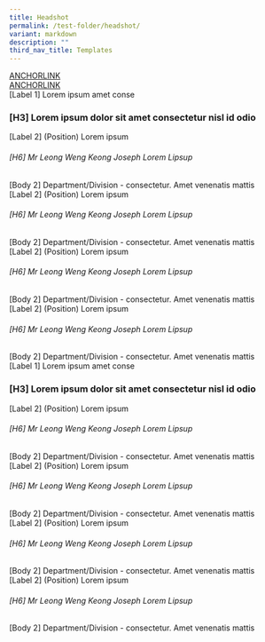 ```yaml
---
title: Headshot
permalink: /test-folder/headshot/
variant: markdown
description: ""
third_nav_title: Templates
---
```

<style>
    .content .iso-template {
        width: 100%;
        display: flex;
        flex-direction: column;
    }

    .content .iso-template h3 {
        color: #0061AF !important;
        font-family: Lato;
        font-size: 32px;
        font-style: normal;
        font-weight: 700;
        line-height: 45px !important;
        margin-bottom: 0px;
        margin-top: 0px;
    }

    .content .iso-template h4 {
        color: #0061AF !important;
        font-family: Lato;
        font-size: 26px;
        font-style: normal;
        font-weight: 700;
        line-height: 32px !important;
        margin-bottom: 0px;
        margin-top: 0px;
    }

    .content .iso-template h5 {
        color: #0061AF !important;
        font-family: Lato;
        font-size: 22px;
        font-style: normal;
        font-weight: 700;
        line-height: 30px !important;
        margin-bottom: 0px;
        margin-top: 0px;
    }

    .content .iso-template h6 {
        color: #0061AF !important;
        font-family: Lato;
        font-size: 20px;
        font-style: normal;
        font-weight: 700;
        margin-bottom: 0px;
        line-height: 20px !important;
        margin-top: 0px;
    }
    
    .content .iso-template .text-label-1 {
        color: #4D4D4F !important;
        font-family: Lato;
        font-size: 16px;
        font-style: normal;
        font-weight: 400;
        line-height: 22px !important; 
        text-transform: uppercase;
        margin-bottom: 16px;
    }

    .content .iso-template .text-label-2 {
        color: #4D4D4F !important;
        font-family: Lato;
        font-size: 15px;
        font-style: normal;
        font-weight: 400;
        line-height: 22px !important; 
        text-transform: uppercase;
    }

    .content .iso-template .text-body-1 {
        color: #4D4D4F !important;
        font-family: Lato;
        font-size: 20px;
        font-style: normal;
        font-weight: 400;
        line-height: 32px !important; 
    }

    .content .iso-template .text-body-2 {
        color: #4D4D4F !important;
        font-family: Lato;
        font-size: 16px;
        font-style: normal;
        font-weight: 400;
        line-height: 24px !important; 
    }

    .content .iso-template .text-note {
        color: #4D4D4F !important;
        font-family: Lato;
        font-size: 12px;
        font-style: normal;
        font-weight: 400;
        line-height: 20px !important; 
    }

    .content .iso-template a {
        color: #B41E8E !important;
        font-family: Lato;
        font-style: normal;
        font-weight: 700;
    }

    .content .iso-template .spacer-24 {
        width: 100%;
        height: 24px;
    }

    .content .iso-template .spacer-16 {
        width: 100%;
        height: 16px;
    }

    .content .iso-template .button {
        width: auto;
        height: auto;
        padding: 16px 20px;
        border: 1px solid;
        box-sizing: border-box;
        border-radius: 8px;
        font-family: Lato;
        font-size: 16px;
        font-style: normal;
        font-weight: 700;
        line-height: 24px !important; 
        text-transform: uppercase;
        cursor: pointer;
        text-decoration: none;
        display: inline-block;
        margin: 0px;
    }

    .content .iso-template .button.primary {
        background-color: #B41E8E;
        border-color: #B41E8E;
        color: #fff !important;
    }

    .content .iso-template .button.secondary {
        background-color: transparent;
        border-color: #B41E8E;
        color: #B41E8E !important;
    }

    .content .iso-template .button.bright {
        background-color: #fff;
        border-color: #fff;
        color: #B41E8E !important;
    }

    .content .iso-template .button.text {
        background-color: transparent;
        border: none;
        padding: 0px;
        color: #B41E8E !important;
    }

    .content .iso-template .button.image {
        background-color: transparent;
        border: none;
        padding: 0px;
        height: 48px;
    }

    .content .iso-template .button.image > img {
        height: 100%;
        border-radius: 8px;
    }

    .content .iso-template .button.has-svg {
        padding-right: 40px;
    }

    .content .iso-template .button > svg {
        display: inline;
        margin-left: 2px;
        position: absolute;
    }

    .content .iso-template .section .text-color-grey {
        color: #4D4D4F !important;
    }

    .content .iso-template .section .text-color-white {
        color: #fff !important;
    }

    .content .iso-template .section .text-align-right {
        text-align: right !important;
    }

    .content .iso-template .section .text-align-center {
        text-align: center !important;
    }

    .content .iso-template .section .text-align-left {
        text-align: left !important;
    }

    .content .iso-template .section {
        width: 100%;
        position: relative;
        margin-bottom: 40px
    }

    .content .iso-template .line-divider {
        width: 100%;
        height: 1px;
        background-color: #D8D9DA;
    }

    .content .iso-template .rounded {
        border-radius: 10px;
    }

    .content .iso-template ul,
    .content .iso-template ol {
        margin-top: 0px
    }

    .content .iso-template ul > li,
    .content .iso-template ol > li {
        margin-top: 0px;
        margin-bottom: 0px;
        line-height: inherit;
    }

    .content .iso-template .box-two-columns {
        width: 100%;
        display: flex;
        flex-direction: row;
        padding: 24px 0px;
        border-bottom: 1px solid #D8D9DA;
        box-sizing: border-box;
    }

    .content .iso-template .box-two-columns:first-of-type {
        border-top: 1px solid #D8D9DA
    }

    .content .iso-template .box-two-columns > * {
        width: 50%;
       
        box-sizing: border-box;
    }

    .content .iso-template .box-two-columns > *:nth-of-type(odd) {
        padding-right: 10px;
    }

    .content .iso-template .box-two-columns > *:nth-of-type(even) {
        padding-left: 10px;
    }

    .content .iso-template .bp-youtube {
        position: relative;
        overflow: hidden;
        padding-top: 56.25%;
        margin-bottom: 24px;
    }

    .content .iso-template .bp-youtube iframe {
        position: absolute;
        top: 0;
        left: 0;
        width: 100%;
        height: 100%;
        border: 0;
    }

    .content .iso-template .infographic {
        width: 100%;
        height: auto;
    }

    .content .iso-template .feature-center {
        width: 100%;
        height: auto;
        display: flex;
        flex-direction: column;
        align-items: center;
        text-align: center;
    }

    .content .iso-template .feature-center > img {
        width: 100%;
        max-width: 500px;
        height: auto;
        border-radius: 10px
    }

    .content .iso-template .feature-center .button {
        margin: 0px 8px
    }

    .content .iso-template .image-box {
        width: 100%;
        height: auto;
        position: relative;
        background-position: center;
        background-size: cover;
        padding: 32px;
        box-sizing: border-box;
        display: inline-block;
    }

    .content .iso-template .image-box > .text-content {
        width: 100%;
        max-width: 420px;
    }

    .content .iso-template .image-box > .text-content.align-left {
        float: left;
    }

    .content .iso-template .image-box > .text-content.align-right {
        float: right;
    }

    .content .iso-template .image-box > .text-content.align-full {
        float: left;
        max-width: 99999px;
    }

    .content .iso-template .logo-boxes-container {
        width: 100%;
        display: flex;
        align-items: center;
        justify-content: center;
        flex-wrap: wrap;
        margin: 12px 0px;
    }

    .content .iso-template .logo-boxes {
        width: 193px;
        height: 108px;
        display: flex;
        align-items: center;
        justify-content: center;
        margin: 12px;
        box-sizing: border-box;
        padding: 0px 19px;
        border-radius: 10px;
        border: 1px solid #D8D9DA;
        flex: 0 0 33.33333%;
    }

    .content .iso-template .logo-boxes > img {
        width: 100%;
        height: auto;
    }

    @media only screen and (max-width: 768px) {
        .content .iso-template .section {
            margin-bottom: 32px
        }

        .content .iso-template h3 {
            font-size: 28px;
        }

        .content .iso-template h4 {
            font-size: 24px;
        }

        .content .iso-template h5 {
            font-size: 22px;
        }

        .content .iso-template h6 {
            font-size: 22px;
        }

        .content .iso-template .text-label-1 {
            margin-bottom: 8px
        }

        .content .iso-template .bp-youtube {
            margin-bottom: 16px;
        }

        .content .iso-template .spacer-24 {
            height: 16px;
        }

        .content .iso-template .spacer-16 {
            height: 8px;
        }

        .content .iso-template .feature-center > img {
            width: 100%;
            height: auto;
            max-width: 320px;
        }

        .content .iso-template .image-box > .text-content {
            max-width: 768px !important;
        }

        .content .iso-template .logo-boxes {
            width: 152px;
            height: 94px;
            margin: 8px 0px;
            padding: 0px 9px;
            flex-wrap: 0 0 50%;
        }
    }
</style>
<style>
    .content .iso-template .anchorlinks-header {
        width: 100%;
        display: flex;
        flex-direction: row;
        text-align: left;
    }

    .content .iso-template .anchorlinks-header a {
        padding-bottom: 8px;
        border-bottom: none;
        margin-bottom: 0px;
        margin-right: 24px;
        box-sizing: border-box;
        display: inline-block;
        text-decoration: none;
    }

    .content .iso-template .anchorlinks-header a.active {
        border-bottom: 2px solid #B41E8E;
    }

    @media only screen and (max-width: 768px) {
        .content .iso-template .anchorlinks-header {
            flex-direction: column;
        }

        .content .iso-template .anchorlinks-header .anchor-holder {
            margin-bottom: 16px;
        }

        .content .iso-template .anchorlinks-header .anchor-holder:last-of-type {
            margin-bottom: 0px;
        }

        .content .iso-template .anchorlinks-header a {
            margin-bottom: 16px;
            margin-right: 0px;
        }
    }
</style>
<style>
    .content .iso-template .headshot-item {
        width: calc(50% - 12px);
        min-height: 120px;
        float: left;
        margin-bottom: 24px;
    }

    .content .iso-template .headshot-item:nth-of-type(odd) {
        margin-right: 12px;
    }

    .content .iso-template .headshot-item:nth-of-type(even) {
        margin-left: 12px;
    }

    .content .iso-template .headshot-item:nth-last-of-type(-n+2) {
        margin-bottom: 0px;
    }

    .content .iso-template .headshot-item > img {
        width: 120px;
        height: 120px;
        border-radius: 10px;
        float: left
    }

    .content .iso-template .headshot-item .headshot-details {
        width: calc(100% - 136px);
        min-height: 120px;
        float: left;
        display: flex;
        flex-direction: column;
        position: relative;
        box-sizing: border-box;
        padding-left: 16px;
    }

    .content .iso-template .headshot-item .headshot-details > * {
        width: 100%;
        height: auto;
        display: block;
    }

    .content .iso-template .headshot-item .headshot-details > h6 {
        margin-top: 4px;
        margin-bottom: 12px;
    }

    @media only screen and (max-width: 1279px) {
        .content .iso-template .headshot-item {
            width: 100%;
        }

        .content .iso-template .headshot-item:nth-of-type(odd) {
            margin-right: 0px;
        }

        .content .iso-template .headshot-item:nth-of-type(even) {
            margin-left: 0px;
        }
    }

    @media only screen and (max-width: 1023px) {
        .content .iso-template .headshot-item {
            width: calc(50% - 12px);
        }

        .content .iso-template .headshot-item:nth-of-type(odd) {
            margin-right: 12px;
        }

        .content .iso-template .headshot-item:nth-of-type(even) {
            margin-left: 12px;
        }
    }

    @media only screen and (max-width: 768px) {
        .content .iso-template .headshot-item {
            width: 100%;
            margin-bottom: 32px;
        }

        .content .iso-template .headshot-item:nth-of-type(odd),
        .content .iso-template .headshot-item:nth-of-type(even) {
            margin-right: 0px;
            margin-left: 0px;
        }

        .content .iso-template .headshot-item:nth-last-of-type(-n+2) {
            margin-bottom: 32px;
        }

        .content .iso-template .headshot-item:last-of-type {
            margin-bottom: 0px;
        }

        .content .iso-template .headshot-item .headshot-details {
            padding-left: 0px;
            min-height: 0px;
        }

        .content .iso-template .headshot-item > img {
            width: 100%;
            height: auto;
            margin-bottom: 24px;
        }

        .content .iso-template .headshot-item .headshot-details {
            width: 100%;
            height: auto;
        }
    }
</style>
<div class="iso-template">
    <div class="section">
        <div class="anchorlinks-header">
            <div class="anchor-holder text-label-2">
                <a class="active" href="#anchorlink-1">ANCHORLINK</a>
            </div>
            <div class="anchor-holder text-label-2">
                <a href="#anchorlink-2">ANCHORLINK</a>
            </div>
        </div>
    </div>
    <div class="section">
        <div class="text-label-1">[Label 1] Lorem ipsum amet conse</div>
        <h3 id="anchorlink-1">[H3] Lorem ipsum dolor sit amet consectetur nisl id odio</h3>
    </div>
    <div class="section">
        <div class="headshot-item">
            <img alt="" src="https://i.ibb.co/Nt1nxfX/Frame-29.png">
            <div class="headshot-details">
                <div class="text-label-2">
                    [Label 2] (Position) Lorem ipsum 
                </div>
                <h6>
                    [H6] Mr Leong Weng Keong Joseph Lorem Lipsup
                </h6>
                <div class="text-body-2">
                    [Body 2] Department/Division - consectetur. Amet venenatis mattis
                </div>
            </div>
        </div>
        <div class="headshot-item">
            <img alt="" src="https://i.ibb.co/Nt1nxfX/Frame-29.png">
            <div class="headshot-details">
                <div class="text-label-2">
                    [Label 2] (Position) Lorem ipsum 
                </div>
                <h6>
                    [H6] Mr Leong Weng Keong Joseph Lorem Lipsup
                </h6>
                <div class="text-body-2">
                    [Body 2] Department/Division - consectetur. Amet venenatis mattis
                </div>
            </div>
        </div>
        <div class="headshot-item">
            <img alt="" src="https://i.ibb.co/Nt1nxfX/Frame-29.png">
            <div class="headshot-details">
                <div class="text-label-2">
                    [Label 2] (Position) Lorem ipsum 
                </div>
                <h6>
                    [H6] Mr Leong Weng Keong Joseph Lorem Lipsup
                </h6>
                <div class="text-body-2">
                    [Body 2] Department/Division - consectetur. Amet venenatis mattis
                </div>
            </div>
        </div>
        <div class="headshot-item">
            <img alt="" src="https://i.ibb.co/Nt1nxfX/Frame-29.png">
            <div class="headshot-details">
                <div class="text-label-2">
                    [Label 2] (Position) Lorem ipsum 
                </div>
                <h6>
                    [H6] Mr Leong Weng Keong Joseph Lorem Lipsup
                </h6>
                <div class="text-body-2">
                    [Body 2] Department/Division - consectetur. Amet venenatis mattis
                </div>
            </div>
        </div>
    </div>
    <div class="section line-divider"></div>
    <div class="section">
        <div class="text-label-1">[Label 1] Lorem ipsum amet conse</div>
        <h3 id="anchorlink-1">[H3] Lorem ipsum dolor sit amet consectetur nisl id odio</h3>
    </div>
    <div class="section headshot-items-container">
        <div class="headshot-item">
            <img alt="" src="https://i.ibb.co/Nt1nxfX/Frame-29.png">
            <div class="headshot-details">
                <div class="text-label-2">
                    [Label 2] (Position) Lorem ipsum 
                </div>
                <h6>
                    [H6] Mr Leong Weng Keong Joseph Lorem Lipsup
                </h6>
                <div class="text-body-2">
                    [Body 2] Department/Division - consectetur. Amet venenatis mattis
                </div>
            </div>
        </div>
        <div class="headshot-item">
            <img alt="" src="https://i.ibb.co/Nt1nxfX/Frame-29.png">
            <div class="headshot-details">
                <div class="text-label-2">
                    [Label 2] (Position) Lorem ipsum 
                </div>
                <h6>
                    [H6] Mr Leong Weng Keong Joseph Lorem Lipsup
                </h6>
                <div class="text-body-2">
                    [Body 2] Department/Division - consectetur. Amet venenatis mattis
                </div>
            </div>
        </div>
        <div class="headshot-item">
            <img alt="" src="https://i.ibb.co/Nt1nxfX/Frame-29.png">
            <div class="headshot-details">
                <div class="text-label-2">
                    [Label 2] (Position) Lorem ipsum 
                </div>
                <h6>
                    [H6] Mr Leong Weng Keong Joseph Lorem Lipsup
                </h6>
                <div class="text-body-2">
                    [Body 2] Department/Division - consectetur. Amet venenatis mattis
                </div>
            </div>
        </div>
        <div class="headshot-item">
            <img alt="" src="https://i.ibb.co/Nt1nxfX/Frame-29.png">
            <div class="headshot-details">
                <div class="text-label-2">
                    [Label 2] (Position) Lorem ipsum 
                </div>
                <h6>
                    [H6] Mr Leong Weng Keong Joseph Lorem Lipsup
                </h6>
                <div class="text-body-2">
                    [Body 2] Department/Division - consectetur. Amet venenatis mattis
                </div>
            </div>
        </div>
    </div>
</div>